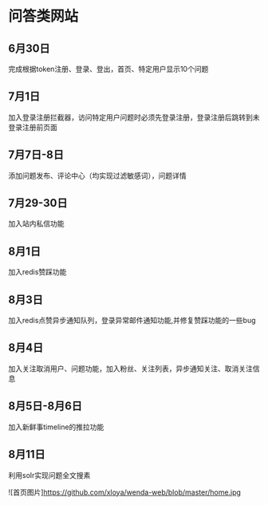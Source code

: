 # 问答类网站
## 6月30日
完成根据token注册、登录、登出，首页、特定用户显示10个问题

## 7月1日
加入登录注册拦截器，访问特定用户问题时必须先登录注册，登录注册后跳转到未登录注册前页面

## 7月7日-8日
添加问题发布、评论中心（均实现过滤敏感词），问题详情

## 7月29-30日
加入站内私信功能

## 8月1日
加入redis赞踩功能

## 8月3日
加入redis点赞异步通知队列，登录异常邮件通知功能,并修复赞踩功能的一些bug

## 8月4日
加入关注取消用户、问题功能，加入粉丝、关注列表，异步通知关注、取消关注信息


## 8月5日-8月6日
加入新鲜事timeline的推拉功能

## 8月11日
利用solr实现问题全文搜素

![首页图片]https://github.com/xloya/wenda-web/blob/master/home.jpg
